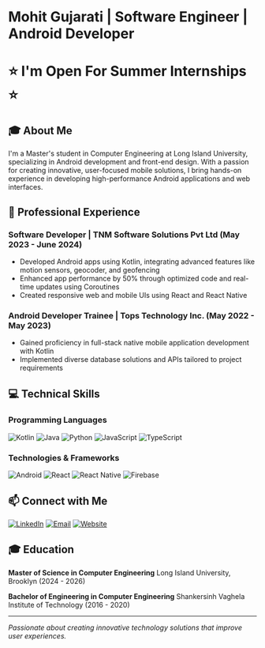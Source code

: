 # Mohit Gujarati | Software Engineer | Android Developer

# ⭐ I'm Open For Summer Internships ⭐

## 🎓 About Me
I'm a Master's student in Computer Engineering at Long Island University, specializing in Android development and front-end design. With a passion for creating innovative, user-focused mobile solutions, I bring hands-on experience in developing high-performance Android applications and web interfaces.

## 🚀 Professional Experience
### Software Developer | TNM Software Solutions Pvt Ltd (May 2023 - June 2024)
- Developed Android apps using Kotlin, integrating advanced features like motion sensors, geocoder, and geofencing
- Enhanced app performance by 50% through optimized code and real-time updates using Coroutines
- Created responsive web and mobile UIs using React and React Native

### Android Developer Trainee | Tops Technology Inc. (May 2022 - May 2023)
- Gained proficiency in full-stack native mobile application development with Kotlin
- Implemented diverse database solutions and APIs tailored to project requirements

## 💻 Technical Skills
### Programming Languages
![Kotlin](https://img.shields.io/badge/Kotlin-0095D5?style=for-the-badge&logo=kotlin&logoColor=white)
![Java](https://img.shields.io/badge/Java-ED8B00?style=for-the-badge&logo=java&logoColor=white)
![Python](https://img.shields.io/badge/Python-3776AB?style=for-the-badge&logo=python&logoColor=white)
![JavaScript](https://img.shields.io/badge/JavaScript-F7DF1E?style=for-the-badge&logo=javascript&logoColor=black)
![TypeScript](https://img.shields.io/badge/TypeScript-007ACC?style=for-the-badge&logo=typescript&logoColor=white)

### Technologies & Frameworks
![Android](https://img.shields.io/badge/Android-3DDC84?style=for-the-badge&logo=android&logoColor=white)
![React](https://img.shields.io/badge/React-20232A?style=for-the-badge&logo=react&logoColor=61DAFB)
![React Native](https://img.shields.io/badge/React_Native-20232A?style=for-the-badge&logo=react&logoColor=61DAFB)
![Firebase](https://img.shields.io/badge/Firebase-039BE5?style=for-the-badge&logo=Firebase&logoColor=white)

## 📫 Connect with Me
[![LinkedIn](https://img.shields.io/badge/LinkedIn-0077B5?style=for-the-badge&logo=linkedin&logoColor=white)](https://www.linkedin.com/in/mohitgujarati/)
[![Email](https://img.shields.io/badge/Email-D14836?style=for-the-badge&logo=gmail&logoColor=white)](mailto:mohitgujarati11@gmail.com)
[![Website](https://img.shields.io/badge/Website-4285F4?style=for-the-badge&logo=google-chrome&logoColor=white)](https://mohitgujarati.github.io/Portfoliowebsite/)

## 🎓 Education
**Master of Science in Computer Engineering**
Long Island University, Brooklyn (2024 - 2026)

**Bachelor of Engineering in Computer Engineering**
Shankersinh Vaghela Institute of Technology (2016 - 2020)

---
*Passionate about creating innovative technology solutions that improve user experiences.*
